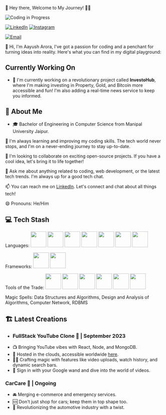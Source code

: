 

🚀 Hey there, Welcome to My Journey! 👨‍💻


![Coding in Progress](https://img.shields.io/badge/Coding-in%20Progress-blueviolet)

[![LinkedIn](https://img.shields.io/badge/LinkedIn-Connect-%230077B5)](https://www.linkedin.com/in/your-linkedin-profile)
[![Instagram](https://img.shields.io/badge/Instagram-Follow%20Me-%23E4405F)](https://www.instagram.com/arora__aayush)

[![Email](https://img.shields.io/badge/Email-Contact%20Me-%230078D4)](mailto:aayusharora2510@gmail.com)


👋 Hi, I'm Aayush Arora, I've got a passion for coding and a penchant for turning ideas into reality. Here's what you can find in my digital playground:
## Currently Working On

- 🔭 I'm currently working on a revolutionary project called **InvestoHub**, where I'm making investing in Property, Gold, and Bitcoin more accessible and fun! I'm also adding a real-time news service to keep you informed.

## 🌟 About Me
- 🎓 Bachelor of Engineering in Computer Science from Manipal University Jaipur.

🌱 I'm always learning and improving my coding skills. The tech world never stops, and I'm on a never-ending journey to stay up-to-date.

👯 I'm looking to collaborate on exciting open-source projects. If you have a cool idea, let's bring it to life together!

💬 Ask me about anything related to coding, web development, or the latest tech trends. I'm always up for a good tech chat.

📫 You can reach me on [LinkedIn](https://www.linkedin.com/in/aayusharora14/). Let's connect and chat about all things tech!

😄 Pronouns: He/Him

## 💻 Tech Stash
Languages:
<img src="https://img.icons8.com/color/48/000000/c-programming.png" width="50" height="50"/> 
<img src="https://img.icons8.com/color/48/000000/python.png" width="50" height="50"/> 
<img src="https://img.icons8.com/color/48/000000/java-coffee-cup-logo.png" width="50" height="50"/>
<img src="https://img.icons8.com/color/48/000000/html-5.png" width="50" height="50"/> 
<img src="https://img.icons8.com/color/48/000000/javascript.png" width="50" height="50"/>
<img src="https://img.icons8.com/color/48/000000/sql.png" width="50" height="50"/>
<img src="https://img.icons8.com/color/48/000000/php.png" width="50" height="50"/>

Frameworks:
<img src="https://img.icons8.com/color/48/000000/react-native.png" width="50" height="50"/>
<img src="https://img.icons8.com/color/48/000000/css3.png" width="50" height="50"/>

Tools of the Trade:
<img src="https://img.icons8.com/color/48/000000/visual-studio-code-2019.png" width="50" height="50"/>
<img src="https://img.icons8.com/color/48/000000/pycharm.png" width="50" height="50"/> 
<img src="https://img.icons8.com/color/48/000000/eclipse.png" width="50" height="50"/>
<img src="https://img.icons8.com/color/48/000000/android-studio.png" width="50" height="50"/>
<img src="https://img.icons8.com/color/48/000000/microsoft.png" width="50" height="50"/>
<img src="https://img.icons8.com/fluency/48/000000/github.png" width="50" height="50"/>


Magic Spells:
 Data Structures and Algorithms,
 Design and Analysis of Algorithms,
 Computer Network,
 RDBMS


## 🏗️ Latest Creations

- ### FullStack YouTube Clone 🎥 | September 2023
- 📺 Bringing YouTube vibes with React, Node, and MongoDB.
- 📡 Hosted in the clouds, accessible worldwide [here](https://youtubeclonebyaayusharora.netlify.app).
- 🧙‍♂️ Crafting magic with features like video uploads, watch history, and dynamic search bars.
- 🤖 Sign in with your Google wand and dive into the world of videos.

### CarCare 🚗 | Ongoing
- 🚘 Merging e-commerce and emergency services.
- 🆘 Don't just shop for cars; keep them in top shape too.
- 🔧 Revolutionizing the automotive industry with a twist.

